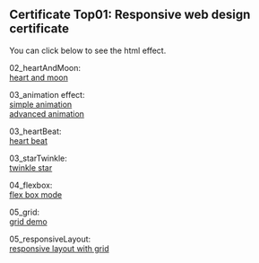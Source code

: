 ## Certificate Top01:  Responsive web design certificate

You can click below to see the html effect.

02_heartAndMoon:  
[heart and moon](https://960761.github.io/myCodeGarden/FreeCodeCamp/responsiveWebDesign/02_heartAndMoon.html)

03_animation effect:  
[simple animation](https://960761.github.io/myCodeGarden/FreeCodeCamp/responsiveWebDesign/03_animation.html)  
[advanced animation](https://960761.github.io/myCodeGarden/FreeCodeCamp/responsiveWebDesign/03_animation2.html)  

03_heartBeat:  
[heart beat](https://960761.github.io/myCodeGarden/FreeCodeCamp/responsiveWebDesign/03_heartBeat.html)

03_starTwinkle:  
[twinkle star](https://960761.github.io/myCodeGarden/FreeCodeCamp/responsiveWebDesign/03_starTwinkle.html)

04_flexbox:  
[flex box mode](https://960761.github.io/myCodeGarden/FreeCodeCamp/responsiveWebDesign/04_flexbox.html)

05_grid:  
[grid demo](https://960761.github.io/myCodeGarden/FreeCodeCamp/responsiveWebDesign/05_grid.html)

05_responsiveLayout:  
[responsive layout with grid](https://960761.github.io/myCodeGarden/FreeCodeCamp/responsiveWebDesign/05_responsiveLayout.html)
